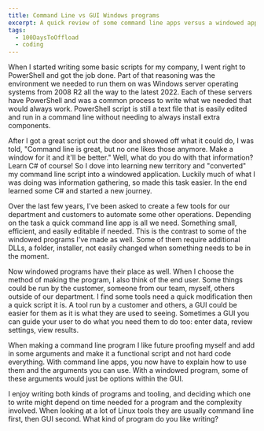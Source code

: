 ```yaml
---
title: Command Line vs GUI Windows programs
excerpt: A quick review of some command line apps versus a windowed applications
tags: 
  - 100DaysToOffload
  - coding
---
```


When I started writing some basic scripts for my company, I went right to PowerShell and got the job done. Part of that reasoning was the environment we needed to run them on was Windows server operating systems from 2008 R2 all the way to the latest 2022. Each of these servers have PowerShell and was a common process to write what we needed that would always work. PowerShell script is still a text file that is easily edited and run in a command line without needing to always install extra components.

After I got a great script out the door and showed off what it could do, I was told, "Command line is great, but no one likes those anymore. Make a window for it and it'll be better." Well, what do you do with that information? Learn C# of course! So I dove into learning new territory and "converted" my command line script into a windowed application. Luckily much of what I was doing was information gathering, so made this task easier. In the end learned some C# and started a new journey.

Over the last few years, I've been asked to create a few tools for our department and customers to automate some other operations. Depending on the task a quick command line app is all we need. Something small, efficient, and easily editable if needed. This is the contrast to some of the windowed programs I've made as well. Some of them require additional DLLs, a folder, installer, not easily changed when something needs to be in the moment.

Now windowed programs have their place as well. When I choose the method of making the program, I also think of the end user. Some things could be run by the customer, someone from our team, myself, others outside of our department. I find some tools need a quick modification then a quick script it is. A tool run by a customer and others, a GUI could be easier for them as it is what they are used to seeing. Sometimes a GUI you can guide your user to do what you need them to do too: enter data, review settings, view results.

When making a command line program I like future proofing myself and add in some arguments and make it a functional script and not hard code everything. With command line apps, you now have to explain how to use them and the arguments you can use. With a windowed program, some of these arguments would just be options within the GUI.

I enjoy writing both kinds of programs and tooling, and deciding which one to write might depend on time needed for a program and the complexity involved. When looking at a lot of Linux tools they are usually command line first, then GUI second. What kind of program do you like writing?
